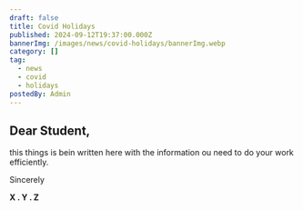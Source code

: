 ```yaml
---
draft: false
title: Covid Holidays
published: 2024-09-12T19:37:00.000Z
bannerImg: /images/news/covid-holidays/bannerImg.webp
category: []
tag:
  - news
  - covid
  - holidays
postedBy: Admin
---
```

## Dear Student,

this things is bein written here with the information ou need to do your work efficiently.

Sincerely

**X . Y . Z**
